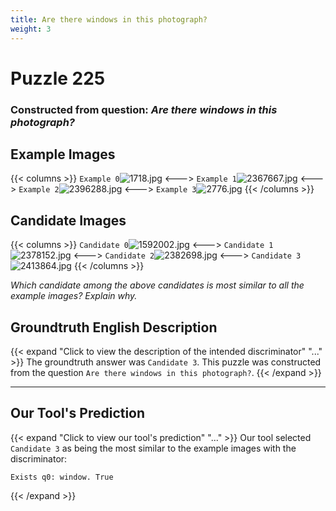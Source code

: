 ```yaml
---
title: Are there windows in this photograph?
weight: 3
---
```


# Puzzle 225
### Constructed from question: _Are there windows in this photograph?_


## Example Images
{{< columns >}}
`Example 0`![1718.jpg](/gqa_images/1718.jpg)
<--->
`Example 1`![2367667.jpg](/gqa_images/2367667.jpg)
<--->
`Example 2`![2396288.jpg](/gqa_images/2396288.jpg)
<--->
`Example 3`![2776.jpg](/gqa_images/2776.jpg)
{{< /columns >}}

## Candidate Images
{{< columns >}}
`Candidate 0`![1592002.jpg](/gqa_images/1592002.jpg)
<--->
`Candidate 1`![2378152.jpg](/gqa_images/2378152.jpg)
<--->
`Candidate 2`![2382698.jpg](/gqa_images/2382698.jpg)
<--->
`Candidate 3`![2413864.jpg](/gqa_images/2413864.jpg)
{{< /columns >}}

*Which candidate among the above candidates is most similar to all the example images? Explain why.*

## Groundtruth English Description

{{< expand "Click to view the description of the intended discriminator" "..." >}}
The groundtruth answer was `Candidate 3`. This puzzle was constructed from the question `Are there windows in this photograph?`.
{{< /expand >}}

---

## Our Tool's Prediction

{{< expand "Click to view our tool's prediction" "..." >}}
Our tool selected `Candidate 3` as being the most similar to the example images with the discriminator:
```plaintext
Exists q0: window. True
```
{{< /expand >}}
